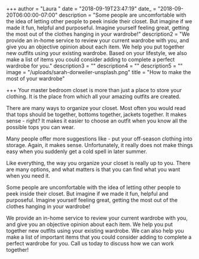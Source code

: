 +++
author = "Laura "
date = "2018-09-19T23:47:19"
date_ = "2018-09-20T06:00:00-07:00"
description = "Some people are uncomfortable with the idea of letting other people to peek inside their closet. But imagine if we made it fun, helpful and purposeful. Imagine yourself feeling great, getting the most out of the clothes hanging in your wardrobe!"
description2 = "We provide an in-home service to review your current wardrobe with you, and give you an objective opinion about each item. We help you put together new outfits using your existing wardrobe. Based on your lifestyle, we also make a list of items you could consider adding to complete a perfect wardrobe for you."
description3 = ""
description4 = ""
description5 = ""
image = "/uploads/sarah-dorweiler-unsplash.png"
title = "How to make the most of your wardrobe"

+++
Your master bedroom closet is more than just a place to store your clothing. It is the place from which all your amazing outfits are created. 

There are many ways to organize your closet. Most often you would read that tops should be together, bottoms together, jackets together. It makes sense - right? It makes it easier to choose an outfit when you know all the possible tops you can wear.

Many people offer more suggestions like - put your off-season clothing into storage. Again, it makes sense. Unfortunately, it really does not make things easy when you suddenly get a cold spell in later summer. 

Like everything, the way you organize your closet is really up to you. There are many options, and what matters is that you can find what you want when you need it. 

Some people are uncomfortable with the idea of letting other people to peek inside their closet. But imagine if we made it fun, helpful and purposeful. Imagine yourself feeling great, getting the most out of the clothes hanging in your wardrobe!

We provide an in-home service to review your current wardrobe with you, and give you an objective opinion about each item. We help you put together new outfits using your existing wardrobe. We can also help you make a list of important items that you could consider adding to complete a perfect wardrobe for you. Call us today to discuss how we can work together!